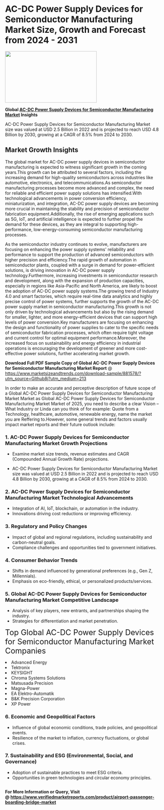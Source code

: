 <H1>AC-DC Power Supply Devices for Semiconductor Manufacturing Market Size, Growth and Forecast from 2024 - 2031</H1><img class="aligncenter size-medium wp-image-584254" src="https://thirdeyenews.in/wp-content/uploads/2024/09/Global-Market-Research-300x168.jpeg" alt="" width="300" height="168" /><p><strong>Global&nbsp;<a href="https://www.marketsizeandtrends.com/download-sample/881578/?utm_source=Github8j?utm_medium=213">AC-DC Power Supply Devices for Semiconductor Manufacturing Market</a> Insights</strong></p><p>AC-DC Power Supply Devices for Semiconductor Manufacturing Market size was valued at USD 2.5 Billion in 2022 and is projected to reach USD 4.8 Billion by 2030, growing at a CAGR of 8.5% from 2024 to 2030.</p><p><h2>Market Growth Insights</h2> <p>The global market for AC-DC power supply devices in semiconductor manufacturing is expected to witness significant growth in the coming years.This growth can be attributed to several factors, including the increasing demand for high-quality semiconductors across industries like automotive, electronics, and telecommunications.As semiconductor manufacturing processes become more advanced and complex, the need for reliable and efficient power supply solutions has intensified.With technological advancements in power conversion efficiency, miniaturization, and integration, AC-DC power supply devices are becoming more crucial in maintaining the stability and precision of semiconductor fabrication equipment.Additionally, the rise of emerging applications such as 5G, IoT, and artificial intelligence is expected to further propel the demand for these devices, as they are integral to supporting high-performance, low-energy-consuming semiconductor manufacturing processes.</p> <p>As the semiconductor industry continues to evolve, manufacturers are focusing on enhancing the power supply systems' reliability and performance to support the production of advanced semiconductors with higher precision and efficiency.The rapid growth of automation in semiconductor plants, coupled with a surge in demand for power-efficient solutions, is driving innovation in AC-DC power supply technology.Furthermore, increasing investments in semiconductor research and development, along with the expansion of production capacities, especially in regions like Asia-Pacific and North America, are likely to boost the adoption of AC-DC power supply systems.The growing trend of Industry 4.0 and smart factories, which require real-time data analytics and highly precise control of power systems, further supports the growth of the AC-DC power supply market in semiconductor manufacturing.This growth is not only driven by technological advancements but also by the rising demand for smaller, lighter, and more energy-efficient devices that can support high levels of power conversion.Key manufacturers are focusing on enhancing the design and functionality of power supplies to cater to the specific needs of semiconductor fabrication processes, which often require tight voltage and current control for optimal equipment performance.Moreover, the increased focus on sustainability and energy efficiency in industrial operations is encouraging the development of greener and more cost-effective power solutions, further accelerating market growth.</p> <p><span class=""><strong>Download Full PDF Sample Copy of Global AC-DC Power Supply Devices for Semiconductor Manufacturing Market Report</strong> @ <a href="https://www.marketsizeandtrends.com/download-sample/881578/?utm_source=Github8j?utm_medium=213" target="_blank">https://www.marketsizeandtrends.com/download-sample/881578/?utm_source=Github8j?utm_medium=213</a></span></p><p>In order to make an accurate and perceptive description of future scope of a Global&nbsp;AC-DC Power Supply Devices for Semiconductor Manufacturing Market Market as Global&nbsp;AC-DC Power Supply Devices for Semiconductor Manufacturing Market Market of 2025, you need to describe a clear Vision &ndash; What Industry or Linda can you think of for example: Quote from a Technology, healthcare, automotive, renewable energy, name the market you are Reffering to.However, some general trends and factors usually impact market reports and their future outlook include:</p><h3>1.&nbsp;<strong>AC-DC Power Supply Devices for Semiconductor Manufacturing Market Growth Projections</strong></h3><ul><li>Examine market size trends, revenue estimates and CAGR (Compounded Annual Growth Rate) projections.</li><li><p>AC-DC Power Supply Devices for Semiconductor Manufacturing Market size was valued at USD 2.5 Billion in 2022 and is projected to reach USD 4.8 Billion by 2030, growing at a CAGR of 8.5% from 2024 to 2030.</p></li></ul><h3>2.&nbsp;<strong>AC-DC Power Supply Devices for Semiconductor Manufacturing Market Technological Advancements</strong></h3><ul><li>Integration of AI, IoT, blockchain, or automation in the industry.</li><li>Innovations driving cost reductions or improving efficiency.</li></ul><h3>3.&nbsp;<strong>Regulatory and Policy Changes</strong></h3><ul><li>Impact of global and regional regulations, including sustainability and carbon-neutral goals.</li><li>Compliance challenges and opportunities tied to government initiatives.</li></ul><h3>4.&nbsp;<strong>Consumer Behavior Trends</strong></h3><ul><li>Shifts in demand influenced by generational preferences (e.g., Gen Z, Millennials).</li><li>Emphasis on eco-friendly, ethical, or personalized products/services.</li></ul><h3>5.&nbsp;<strong>Global AC-DC Power Supply Devices for Semiconductor Manufacturing Market Competitive Landscape</strong></h3><ul><li>Analysis of key players, new entrants, and partnerships shaping the industry.</li><li>Strategies for differentiation and market penetration.</li></ul><p data-pm-slice="1 1 []"><span style="color: inherit; font-family: inherit; font-size: 25px;">Top Global AC-DC Power Supply Devices for Semiconductor Manufacturing Market Companies</span></p><div class="" data-test-id=""><p><li>Advanced Energy</li><li> Tektronix</li><li> KEYSIGHT</li><li> Chroma Systems Solutions</li><li> Matsusada Precision</li><li> Magna-Power</li><li> EA Elektro-Automatik</li><li> B&K Precision Corporation</li><li> XP Power</li></p></div><h3>6.&nbsp;<strong>Economic and Geopolitical Factors</strong></h3><ul><li>Influence of global economic conditions, trade policies, and geopolitical events.</li><li>Resilience of the market to inflation, currency fluctuations, or global crises.</li></ul><h3>7.&nbsp;<strong>Sustainability and ESG (Environmental, Social, and Governance)</strong></h3><ul><li>Adoption of sustainable practices to meet ESG criteria.</li><li>Opportunities in green technologies and circular economy principles.</li></ul><h2><strong style="font-size: 14px;">For More Information or Query, Visit @&nbsp;</strong><a style="background-color: #ffffff; font-size: 14px;" href="https://www.marketsizeandtrends.com/report/ac-dc-power-supply-devices-for-semiconductor-manufacturing-market/" target="_blank">https://www.verifiedmarketreports.com/product/airport-passenger-boarding-bridge-market</a></h2>